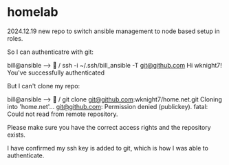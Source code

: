 # homelab
2024.12.19 new repo to switch ansible management to node based setup in roles.  


So I can authenticatre with git:  

bill@ansible --> 🔴 / ssh -i ~/.ssh/bill_ansible -T git@github.com
Hi wknight7! You've successfully authenticated

But I can't clone my repo:

bill@ansible --> 🔴 / git clone git@github.com:wknight7/home.net.git
Cloning into 'home.net'...
git@github.com: Permission denied (publickey).
fatal: Could not read from remote repository.

Please make sure you have the correct access rights
and the repository exists.

I have confirmed my ssh key is added to git, which is how I was able to authenticate.  